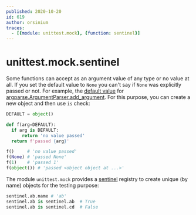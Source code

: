 ```yaml
---
published: 2020-10-20
id: 619
author: orsinium
traces:
  - [{module: unittest.mock}, {function: sentinel}]
---
```


# unittest.mock.sentinel

Some functions can accept as an argument value of any type or no value at all. If you set the default value to `None` you can't say if `None` was explicitly passed or not. For example, the [default value](https://docs.python.org/3/library/argparse.html#default) for [argparse.ArgumentParser.add_argument](https://docs.python.org/3/library/argparse.html#the-add-argument-method). For this purpose, you can create a new object and then use `is` check:

```python
DEFAULT = object()

def f(arg=DEFAULT):
  if arg is DEFAULT:
      return 'no value passed'
  return f'passed {arg}'

f()     # 'no value passed'
f(None) # 'passed None'
f(1)    # 'passed 1'
f(object()) # 'passed <object object at ...>'
```

The module `unittest.mock` provides a [sentinel](https://docs.python.org/3/library/unittest.mock.html#sentinel) registry to create unique (by name) objects for the testing purpose:

```python
sentinel.ab.name # 'ab'
sentinel.ab is sentinel.ab  # True
sentinel.ab is sentinel.cd  # False
```
